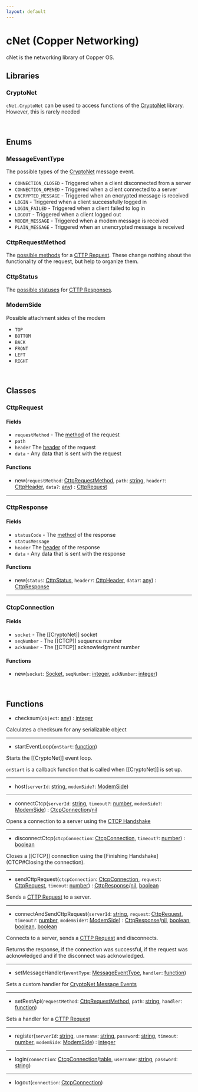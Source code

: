 ```yaml
---
layout: default
---
```


# cNet (Copper Networking)

cNet is the networking library of Copper OS.

## Libraries

### CryptoNet

`cNet.CryptoNet` can be used to access functions of the [CryptoNet](CryptoNet) library. However, this is rarely needed

<br>

## Enums

### MessageEventType

The possible types of the [CryptoNet](CryptoNet) message event.

- `CONNECTION_CLOSED` - Triggered when a client disconnected from a server
- `CONNECTION_OPENED` - Triggered when a client connected to a server
- `ENCRYPTED_MESSAGE` - Triggered when an encrypted message is received
- `LOGIN` - Triggered when a client successfully logged in
- `LOGIN_FAILED` - Triggered when a client failed to log in
- `LOGOUT` - Triggered when a client logged out
- `MODEM_MESSAGE` - Triggered when a modem message is received
- `PLAIN_MESSAGE` - Triggered when an unencrypted message is received

### CttpRequestMethod

The [possible methods](CTTP#request-methods) for a [CTTP Request](CTTP#requests).
These change nothing about the functionality of the request, but help to organize them.

### CttpStatus

The [possible statuses](CTTP#Status-Codes) for [CTTP Responses](CTTP#Responses).

### ModemSide

Possible attachment sides of the modem

- `TOP`
- `BOTTOM`
- `BACK`
- `FRONT`
- `LEFT`
- `RIGHT`

<br>

## Classes

### CttpRequest

#### Fields

- `requestMethod` - The [method](#CttpRequestMethod) of the request
- `path`
- `header` The [header](CTTP#Request-Headers) of the request
- `data` - Any data that is sent with the request

#### Functions

- new(`requestMethod`: [CttpRequestMethod](#CttpRequestMethod), `path`: [string](https://www.lua.org/pil/2.4.html), `header?`: [CttpHeader](#CttpHeader), `data?`: [any](https://www.lua.org/pil/2.html)) : [CttpRequest](#CttpRequest)

---

### CttpResponse

#### Fields

- `statusCode` - The [method](#CttpRequestMethod) of the response
- `statusMessage`
- `header` The [header](CTTP#Response-Headers) of the response
- `data` - Any data that is sent with the response

#### Functions

- new(`status`: [CttpStatus](#CttpStatus), `header?`: [CttpHeader](#CttpHeader), `data?`: [any](https://www.lua.org/pil/2.html)) : [CttpResponse](#CttpResponse)

---

### CtcpConnection

#### Fields

- `socket` - The [[CryptoNet]] socket
- `seqNumber` - The [[CTCP]] sequence number
- `ackNumber` - The [[CTCP]] acknowledgment number

#### Functions

- new(`socket`: [Socket](CryptoNet#Socket), `seqNumber`: [integer](https://www.lua.org/pil/2.3.html), `ackNumber`: [integer](https://www.lua.org/pil/2.3.html))

<br>

## Functions

- checksum(`object`: [any](https://www.lua.org/pil/2.html)) : [integer](https://www.lua.org/pil/2.3.html)

Calculates a checksum for any serializable object

---

- startEventLoop(`onStart`: [function](https://www.lua.org/pil/2.6.html))

Starts the [[CryptoNet]] event loop.

`onStart` is a callback function that is called when [[CryptoNet]] is set up.

---

- host(`serverId`: [string](https://www.lua.org/pil/2.4.html), `modemSide?`: [ModemSide](#ModemSide))

---

- connectCtcp(`serverId`: [string](https://www.lua.org/pil/2.4.html), `timeout?`: [number](https://www.lua.org/pil/2.3.html), `modemSide?`: [ModemSide](#ModemSide)) : [CtcpConnection](#CtcpConnection)/[nil](https://www.lua.org/pil/2.1.html)

Opens a connection to a server using the [CTCP Handshake](CTCP#CTCP-Handshake)

---

- disconnectCtcp(`ctcpConnection`: [CtcpConnection](#CtcpConnection), `timeout?`: [number](https://www.lua.org/pil/2.3.html)) : [boolean](https://www.lua.org/pil/2.2.html)

Closes a [[CTCP]] connection using the [Finishing Handshake](CTCP#Closing the connection).

---

- sendCttpRequest(`ctcpConnection`: [CtcpConnection](#CtcpConnection), `request`: [CttpRequest](#CttpRequest), `timeout`: [number](https://www.lua.org/pil/2.3.html)) : [CttpResponse](#CttpResponse)/[nil](https://www.lua.org/pil/2.1.html), [boolean](https://www.lua.org/pil/2.2.html)

Sends a [CTTP Request](CTTP#Requests) to a server.

---

- connectAndSendCttpRequest(`serverId`: [string](https://www.lua.org/pil/2.4.html), `request`: [CttpRequest](#CttpRequest), `timeout?`: [number](https://www.lua.org/pil/2.3.html), `modemSide?`: [ModemSide](#ModemSide)) : [CttpResponse](#CttpResponse)/[nil](https://www.lua.org/pil/2.1.html), [boolean](https://www.lua.org/pil/2.2.html), [boolean](https://www.lua.org/pil/2.2.html), [boolean](https://www.lua.org/pil/2.2.html)

Connects to a server, sends a [CTTP Request](CTTP#Requests) and disconnects.

Returns the response, if the connection was successful, if the request was acknowledged and if the disconnect was acknowledged.

---

- setMessageHandler(`eventType`: [MessageEventType](#MessageEventType), `handler`: [function](https://www.lua.org/pil/2.6.html))

Sets a custom handler for [CryptoNet Message Events](#MessageEventType)

---

- setRestApi(`requestMethod`: [CttpRequestMethod](#CttpRequestMethod), `path`: [string](https://www.lua.org/pil/2.4.html), `handler`: [function](https://www.lua.org/pil/2.6.html))

Sets a handler for a [CTTP Request](CTTP#Requests)

---

- register(`serverId`: [string](https://www.lua.org/pil/2.4.html), `username`: [string](https://www.lua.org/pil/2.4.html), `password`: [string](https://www.lua.org/pil/2.4.html), `timeout`: [number](https://www.lua.org/pil/2.3.html), `modemSide`: [ModemSide](#ModemSide)) : [integer](https://www.lua.org/pil/2.3.html)

---

- login(`connection`: [CtcpConnection](#CtcpConnection)/[table](https://www.lua.org/pil/2.5.html), `username`: [string](https://www.lua.org/pil/2.4.html), `password`: [string](https://www.lua.org/pil/2.4.html))

---

- logout(`connection`: [CtcpConnection](#CtcpConnection))
